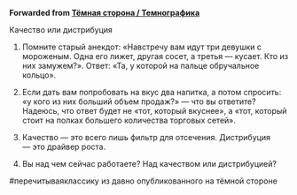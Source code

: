 **Forwarded from [Тёмная сторона / Темнографика](https://t.me/temno/1782)**

Качество или дистрибуция

1. Помните старый анекдот: «Навстречу вам идут три девушки с мороженым. Одна его лижет, другая сосет, а третья — кусает. Кто из них замужем?». Ответ: «Та, у которой на пальце обручальное кольцо».

2. Если дать вам попробовать на вкус два напитка, а потом спросить: «у кого из них больший объем продаж?» — что вы ответите? Надеюсь, что ответ будет не «тот, который вкуснее», а «тот, который стоит на полках большего количества торговых сетей».

3. Качество — это всего лишь фильтр для отсечения. Дистрибуция — это драйвер роста.

4. Вы над чем сейчас работаете? Над качеством или дистрибуцией?

#перечитываяклассику из давно опубликованного на тёмной стороне